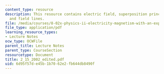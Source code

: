 ```yaml
---
content_type: resource
description: This resource contains electric field, superposition principle and fields
  and field lines.
file: /media/courses/8-02x-physics-ii-electricity-magnetism-with-an-experimental-focus-spring-2005/6d95f57de45b1b7062e2fb644db8490f_2_15_2002_edited.pdf
file_type: application/pdf
learning_resource_types:
- Lecture Notes
ocw_type: OCWFile
parent_title: Lecture Notes
parent_type: CourseSection
resourcetype: Document
title: 2_15_2002_edited.pdf
uid: 6d95f57d-e45b-1b70-62e2-fb644db8490f
---
```

